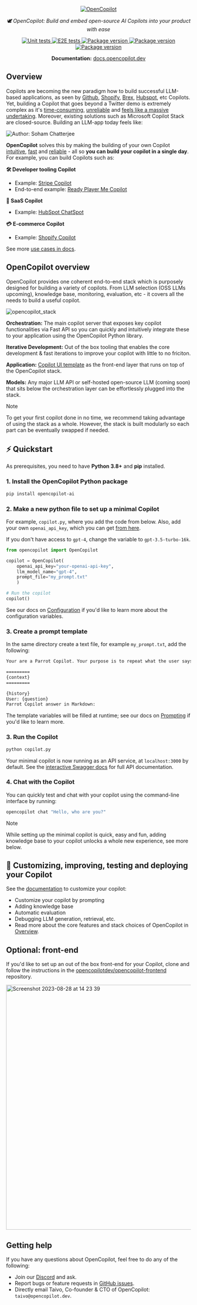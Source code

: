 <p align="center">
  <a href="https://docs.opencopilot.dev"><img src="https://github.com/opencopilotdev/opencopilot/assets/5147210/ff01df76-45f5-4c91-a4ef-cd9fcd73a971" alt="OpenCopilot"></a>
</p>
<p align="center">
    <em> 🕊️ OpenCopilot: Build and embed open-source AI Copilots into your product with ease</em>
</p>
<p align="center">

<a href="https://github.com/opencopilotdev/opencopilot/actions/workflows/unit_test.yml" target="_blank">
    <img src="https://github.com/opencopilotdev/opencopilot/actions/workflows/unit_test.yml/badge.svg" alt="Unit tests">
</a>

<a href="https://github.com/opencopilotdev/opencopilot/actions/workflows/e2e_test_full.yml" target="_blank">
    <img src="https://github.com/opencopilotdev/opencopilot/actions/workflows/e2e_test_full.yml/badge.svg" alt="E2E tests">
</a>

<a href="https://twitter.com/OpenCopilot" target="_blank">
    <img src="https://img.shields.io/twitter/url/https/twitter.com/opencopilot.svg?style=social&label=Follow%20%40OpenCopilot" alt="Package version">
</a>

<a href="https://discord.gg/AmdF5d94vE" target="_blank">
    <img src="https://img.shields.io/discord/1133675019478782072?logo=discord&label=OpenCopilot" alt="Package version">
</a>

<a href="https://pypi.org/project/opencopilot-ai" target="_blank">
    <img src="https://img.shields.io/pypi/v/opencopilot-ai?color=%2334D058&label=pypi%20package" alt="Package version">
</a>
</p>

<p align="center">
  <b>Documentation:</b> <a href="https://docs.opencopilot.dev/">docs.opencopilot.dev</a>
</p>


## Overview

Copilots are becoming the new paradigm how to build successful LLM-based applications, as seen by [Github](https://github.com/features/copilot), [Shopify](https://www.shopify.com/magic), [Brex](https://www.brex.com/journal/press/brex-openai-ai-tools-for-finance-teams), [Hubspot](https://app.hubspot.com/chatspot/chat), etc Copilots. Yet, building a Copilot that goes beyond a Twitter demo is extremely complex as it's <u>time-consuming</u>, <u>unreliable</u> and <u>feels like a massive undertaking</u>. Moreover, existing solutions such as Microsoft Copilot Stack are closed-source. Building an LLM-app today feels like:

![Author: Soham Chatterjee](https://github.com/opencopilotdev/opencopilot/assets/3767980/f98def43-38b6-40ed-956b-8b5498c08318)

**OpenCopilot** solves this by making the building of your own Copilot <u>intuitive</u>, <u>fast</u> and <u>reliable</u> - all so **you can build your copilot in a single day**. For example, you can build Copilots such as:

**🛠️ Developer tooling Copilot**

* Example: [Stripe Copilot](https://stripe.com/newsroom/news/stripe-and-openai)
* End-to-end example: [Ready Player Me Copilot](https://github.com/opencopilotdev/opencopilot/tree/main/examples/ready_player_me_copilot) 

**💾 SaaS Copilot**

* Example: [HubSpot ChatSpot](https://chatspot.ai/)

**💳 E-commerce Copilot**

* Example: [Shopify Copilot](https://www.shopify.com/magic)
  
See more [use cases in docs](https://docs.opencopilot.dev/welcome/overview#use-cases).

## OpenCopilot overview

OpenCopilot provides one coherent end-to-end stack which is purposely designed for building a variety of copilots. From LLM selection (OSS LLMs upcoming), knowledge base, monitoring, evaluation, etc - it covers all the needs to build a useful copilot.

![opencopilot_stack](https://github.com/opencopilotdev/opencopilot/assets/5147210/140ca313-cf8a-4635-913e-8dbb5e33e8d4)

**Orchestration:** The main copilot server that exposes key copilot functionalities via Fast API so you can quickly and intuitively integrate these to your application using the OpenCopilot Python library.

**Iterative Development:** Out of the box tooling that enables the core development & fast iterations to improve your copilot with little to no friciton.

**Application:** [Copilot UI template](##optional:front-end) as the front-end layer that runs on top of the OpenCopilot stack.

**Models:** Any major LLM API or self-hosted open-source LLM (coming soon) that sits below the orchestration layer can be effortlessly plugged into the stack.

> [!NOTE]
> To get your first copilot done in no time, we recommend taking advantage of using the stack as a whole. However, the stack is built modularly so each part can be eventually swapped if needed. 

## ⚡ Quickstart

As prerequisites, you need to have **Python 3.8+** and **pip** installed.

### 1. Install the OpenCopilot Python package

```bash
pip install opencopilot-ai
```

### 2. Make a new python file to set up a minimal Copilot
For example, `copilot.py`, where you add the code from below. Also, add your own `openai_api_key`, which you can get [from here](https://platform.openai.com/account/api-keys).

If you don't have access to `gpt-4`, change the variable to `gpt-3.5-turbo-16k`.

```python
from opencopilot import OpenCopilot

copilot = OpenCopilot(
    openai_api_key="your-openai-api-key",
    llm_model_name="gpt-4",
    prompt_file="my_prompt.txt"
    )

# Run the copilot
copilot()
```
See our docs on [Configuration](https://docs.opencopilot.dev/integrate/configuration) if you'd like to learn more about the configuration variables.

### 3. Create a prompt template
In the same directory create a text file, for example `my_prompt.txt`, add the following:

```txt
Your are a Parrot Copilot. Your purpose is to repeat what the user says, but in a different wording.

=========
{context}
=========

{history}
User: {question}
Parrot Copilot answer in Markdown:
```

The template variables will be filled at runtime; see our docs on [Prompting](https://docs.opencopilot.dev/improve/prompting) if you'd like to learn more.

### 3. Run the Copilot

```bash
python copilot.py
```

Your minimal copilot is now running as an API service, at `localhost:3000` by default. See the [interactive Swagger docs](http://localhost:3000/docs#/Chat/handle_conversation_v0_conversation__conversation_id__post) for full API documentation.

### 4. Chat with the Copilot
You can quickly test and chat with your copilot using the command-line interface by running:

```bash
opencopilot chat "Hello, who are you?"
```

> [!NOTE]
> While setting up the minimal copilot is quick, easy and fun, adding knowledge base to your copilot unlocks a whole new experience, see more below.


## 📖 Customizing, improving, testing and deploying your Copilot

See the [documentation](https://docs.opencopilot.dev/improve/customize-your-copilo) to customize your copilot:

* Customize your copilot by prompting
* Adding knowledge base
* Automatic evaluation
* Debugging LLM generation, retrieval, etc.
* Read more about the core features and stack choices of OpenCopilot in [Overview](https://docs.opencopilot.dev/welcome/overview).

## Optional: front-end

If you'd like to set up an out of the box front-end for your Copilot, clone and follow the instructions in the [opencopilotdev/opencopilot-frontend](https://github.com/opencopilotdev/opencopilot-frontend) repository.

<img width="666" alt="Screenshot 2023-08-28 at 14 23 39" src="https://github.com/opencopilotdev/opencopilot/assets/22053381/6eab1f6a-a3ad-4649-a5e9-9abeb2ffcee9">



## Getting help

If you have any questions about OpenCopilot, feel free to do any of the following:

* Join our [Discord](https://discord.gg/AmdF5d94vE) and ask.
* Report bugs or feature requests in [GitHub issues](https://github.com/opencopilotdev/opencopilot/issues).
* Directly email Taivo, Co-founder & CTO of OpenCopilot: `taivo@opencopilot.dev`.
